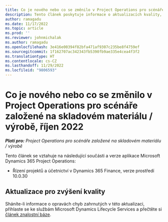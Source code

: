 ```yaml
---
title: Co je nového nebo co se změnilo v Project Operations pro scénáře založené na skladovém materiálu / výrobě, říjen 2022
description: Tento článek poskytuje informace o aktualizacích kvality, které jsou k dispozici ve verzi Microsoft Dynamics 365 Project Operations z října 2022 pro scénáře založené na skladových/produkčních položkách.
author: ramagadu
ms.date: 11/17/2022
ms.topic: article
ms.prod: ''
ms.reviewer: johnmichalak
ms.author: ramagadu
ms.openlocfilehash: 3e416e00394f82bfa471af9307c235be8f4759ef
ms.sourcegitcommit: 1f162707ac342343fb5390fb9ae335e4cea4f3f2
ms.translationtype: HT
ms.contentlocale: cs-CZ
ms.lasthandoff: 11/29/2022
ms.locfileid: "9806593"
---
```

# <a name="whats-new-or-changed-in-project-operations-october-2022-for-stockedproduction-based-scenarios"></a>Co je nového nebo co se změnilo v Project Operations pro scénáře založené na skladovém materiálu / výrobě, říjen 2022

_**Platí pro:** Project Operations pro scénáře založené na skladovém materiálu / výrobě_

Tento článek se vztahuje na následující součásti a verze aplikace Microsoft Dynamics 365 Project Operations:

- Řízení projektů a účetnictví v Dynamics 365 Finance, verze prostředí 10.0.30

## <a name="quality-updates"></a>Aktualizace pro zvýšení kvality

Sháníte-li informace o opravách chyb zahrnutých v této aktualizaci, přihlaste se ke službám Microsoft Dynamics Lifecycle Services a přečtěte si [článek znalostní báze](https://fix.lcs.dynamics.com/Issue/Details?bugId=745468).
